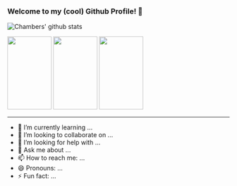 ### Welcome to my (cool) Github Profile! 👋

![Chambers' github stats](https://github-readme-stats.vercel.app/api?username=ChambersM97)

<div>
<img src="./images/IMG_6586.png" width="100" height="165">
<img src="./images/IMG_6634.png" width="100" height="165">
<img src="./images/IMG_6588.png" width="100" height="165">
<div>

---

- 🌱 I’m currently learning ...
- 👯 I’m looking to collaborate on ...
- 🤔 I’m looking for help with ...
- 💬 Ask me about ...
- 📫 How to reach me: ...
- 😄 Pronouns: ...
- ⚡ Fun fact: ...

<!--
**ChambersM97/ChambersM97** is a ✨ _special_ ✨ repository because its `README.md` (this file) appears on your GitHub profile.

Here are some ideas to get you started:

- 🔭 I’m currently working on ...
- 🌱 I’m currently learning ...
- 👯 I’m looking to collaborate on ...
- 🤔 I’m looking for help with ...
- 💬 Ask me about ...
- 📫 How to reach me: ...
- 😄 Pronouns: ...
- ⚡ Fun fact: ...
-->
